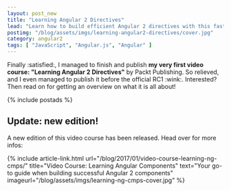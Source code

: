 ```yaml
---
layout: post_new
title: "Learning Angular 2 Directives"
lead: "Learn how to build efficient Angular 2 directives with this fast and interactive video course"
postimg: "/blog/assets/imgs/learning-angular2-directives/cover.jpg"
category: angular2
tags: [ "JavaScript", "Angular.js", "Angular" ]
---
```


<div class="article-intro">
    Finally :satisfied:, I managed to finish and publish <strong>my very first video course: "Learning Angular 2 Directives"</strong> by Packt Publishing. So relieved, and I even managed to publish it before the official RC1 :wink:. Interested? Then read on for getting an overview on what it is all about!
</div>

{% include postads %}


## Update: new edition!

A new edition of this video course has been released. Head over for more infos:

{% include article-link.html
	url="/blog/2017/01/video-course-learning-ng-cmps/"
    title="Video Course: Learning Angular Components"
	text="Your go-to guide when building successful Angular 2 components"
    imageurl="/blog/assets/imgs/learning-ng-cmps-cover.jpg"
%}
